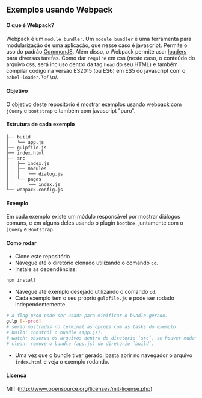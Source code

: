 ## Exemplos usando Webpack

#### O que é Webpack?
Webpack é um `module bundler`. Um `module bundler` é uma ferramenta para modularização de uma aplicação, que nesse caso é javascript. Permite o uso do padrão [CommonJS](http://wiki.commonjs.org/wiki/CommonJS). Além disso, o Webpack permite usar [loaders](http://webpack.github.io/docs/using-loaders.html) para diversas tarefas. Como dar `require` em css (neste caso, o conteúdo do arquivo css, será incluso dentro da tag `head` do seu HTML) e também compilar código na versão ES2015 (ou ES6) em ES5 do javascript com o `babel-loader`. \o/ \o/.

#### Objetivo
O objetivo deste repositório é mostrar exemplos usando webpack com `jQuery` e `bootstrap` e também com javascript "puro".

#### Estrutura de cada exemplo
```
├── build
│   └── app.js
├── gulpfile.js
├── index.html
├── src
│   ├── index.js
│   ├── modules
│   │   └── dialog.js
│   └── pages
│       └── index.js
└── webpack.config.js
```

#### Exemplo
Em cada exemplo existe um módulo responsável por mostrar diálogos comuns, e em alguns deles usando o plugin `bootbox`, juntamente com o `jQuery` e `Bootstrap`.

#### Como rodar
* Clone este repositório
* Navegue até o diretório clonado utilizando o comando `cd`.
* Instale as dependências:
```sh
npm install
```
* Navegue até exemplo desejado utilizando o comando `cd`.
* Cada exemplo tem o seu próprio `gulpfile.js` e pode ser rodado independentemente.
```sh
# A flag prod pode ser usada para minificar o bundle gerado.
gulp [--prod]
# serão mostradas no terminal as opções com as tasks do exemplo.
# build: constrói o bundle (app.js).
# watch: observa os arquivos dentro do diretorio `src`, se houver mudança, o bundle é refeito automaticamente.
# clean: remove o bundle (app.js) do diretório `build`.
```
* Uma vez que o bundle tiver gerado, basta abrir no navegador o arquivo `index.html` e veja o exemplo rodando.

#### Licença
MIT (http://www.opensource.org/licenses/mit-license.php)
